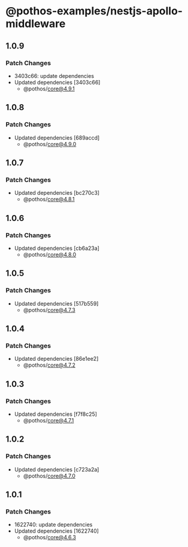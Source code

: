 # @pothos-examples/nestjs-apollo-middleware

## 1.0.9

### Patch Changes

- 3403c66: update dependencies
- Updated dependencies [3403c66]
  - @pothos/core@4.9.1

## 1.0.8

### Patch Changes

- Updated dependencies [689accd]
  - @pothos/core@4.9.0

## 1.0.7

### Patch Changes

- Updated dependencies [bc270c3]
  - @pothos/core@4.8.1

## 1.0.6

### Patch Changes

- Updated dependencies [cb6a23a]
  - @pothos/core@4.8.0

## 1.0.5

### Patch Changes

- Updated dependencies [517b559]
  - @pothos/core@4.7.3

## 1.0.4

### Patch Changes

- Updated dependencies [86e1ee2]
  - @pothos/core@4.7.2

## 1.0.3

### Patch Changes

- Updated dependencies [f7f8c25]
  - @pothos/core@4.7.1

## 1.0.2

### Patch Changes

- Updated dependencies [c723a2a]
  - @pothos/core@4.7.0

## 1.0.1

### Patch Changes

- 1622740: update dependencies
- Updated dependencies [1622740]
  - @pothos/core@4.6.3
